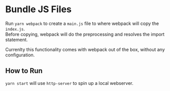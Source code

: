 # Bundle JS Files

Run `yarn webpack` to create a `main.js` file to where webpack will copy the `index.js`.  
Before copying, webpack will do the preprocessing and resolves the import statement.

Currenlty this functionality comes with webpack out of the box, without any configuration.

## How to Run

`yarn start` will use `http-server` to spin up a local webserver.
